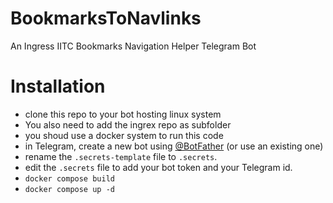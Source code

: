 # BookmarksToNavlinks
An Ingress IITC Bookmarks Navigation Helper Telegram Bot

# Installation
- clone this repo to your bot hosting linux system
- You also need to add the ingrex repo as subfolder
- you shoud use a docker system to run this code
- in Telegram, create a new bot using [@BotFather](https://t.me/BotFather) (or use an existing one)
- rename the `.secrets-template` file to `.secrets`.
- edit the `.secrets` file to add your bot token and your Telegram id.
- `docker compose build`
- `docker compose up -d`


